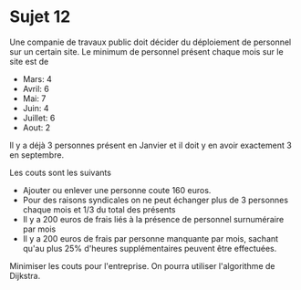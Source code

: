 # Sujet 12

Une companie de travaux public doit décider du déploiement de personnel sur un certain site.
Le minimum de personnel présent chaque mois sur le site est de

- Mars: 4
- Avril: 6
- Mai: 7
- Juin: 4
- Juillet: 6
- Aout: 2

Il y a déjà 3 personnes présent en Janvier et il doit y en avoir exactement 3 en septembre.

Les couts sont les suivants

- Ajouter ou enlever une personne coute 160 euros.
- Pour des raisons syndicales on ne peut échanger plus de 3 personnes chaque mois et 1/3 du total des présents
- Il y a 200 euros de frais liés à la présence de personnel surnuméraire par mois
- Il y a 200 euros de frais par personne manquante par mois, sachant qu'au plus 25% d'heures supplémentaires peuvent être effectuées.

Minimiser les couts pour l'entreprise.
On pourra utiliser l'algorithme de Dijkstra.
